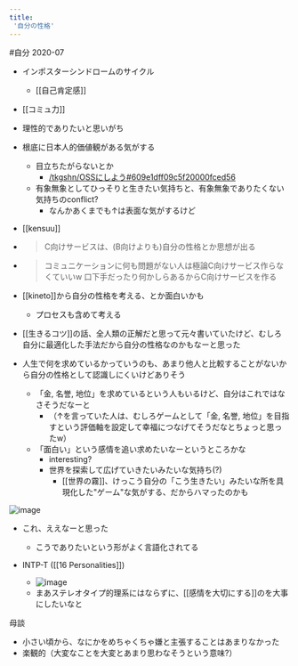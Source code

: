 ```yaml
---
title:
 '自分の性格'
---
```


#自分
2020-07
- インポスターシンドロームのサイクル
    - [[自己肯定感]]
- [[コミュ力]]
- 理性的でありたいと思いがち
- 根底に日本人的価値観がある気がする
    - 目立ちたがらないとか
        - [/tkgshn/OSSにしよう#609e1dff09c5f20000fced56](https://scrapbox.io/tkgshn/OSSにしよう#609e1dff09c5f20000fced56)
    - 有象無象としてひっそりと生きたい気持ちと、有象無象でありたくない気持ちのconflict?
        - なんかあくまでも↑は表面な気がするけど


- [[kensuu]]
- > C向けサービスは、(B向けよりも)自分の性格とか思想が出る
- > コミュニケーションに何も問題がない人は極論C向けサービス作らなくていいw 口下手だったり何かしらあるからC向けサービスを作る
- [[kineto]]から自分の性格を考える、とか面白いかも
    - プロセスも含めて考える

- [[生きるコツ]]の話、全人類の正解だと思って元々書いていたけど、むしろ自分に最適化した手法だから自分の性格なのかもなーと思った

- 人生で何を求めているかっていうのも、あまり他人と比較することがないから自分の性格として認識しにくいけどありそう
    - 「金, 名誉, 地位」を求めているという人もいるけど、自分はこれではなさそうだなーと
        - （↑を言っていた人は、むしろゲームとして「金, 名誉, 地位」を目指すという評価軸を設定して幸福につなげてそうだなとちょっと思ったw）
    - 「面白い」という感情を追い求めたいなーというところかな
        - interesting?
        - 世界を探索して広げていきたいみたいな気持ち(?)
            - [[世界の霧]]、けっこう自分の「こう生きたい」みたいな所を具現化した"ゲーム"な気がする、だからハマったのかも

![image](https://gyazo.com/3ceba368be96e0a04afc36f16bcdce8f/thumb/1000)
- これ、ええなーと思った
    - こうでありたいという形がよく言語化されてる

- INTP-T ([[16 Personalities]])
    - ![image](https://gyazo.com/deef60da9fb2ce2fedb23bb084f8c1e9/thumb/1000)
    - まあステレオタイプ的理系にはならずに、[[感情を大切にする]]のを大事にしたいなと

母談
- 小さい頃から、なにかをめちゃくちゃ嫌と主張することはあまりなかった
- 楽観的（大変なことを大変とあまり思わなそうという意味?）
